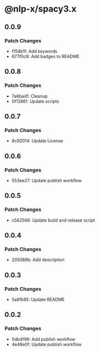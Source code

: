 # @nlp-x/spacy3.x

## 0.0.9

### Patch Changes

- f154b1f: Add keywords
- 677f0c8: Add badges to README

## 0.0.8

### Patch Changes

- 7a6bad1: Cleanup
- 0f1386f: Update scripts

## 0.0.7

### Patch Changes

- 8c92014: Update License

## 0.0.6

### Patch Changes

- 553ee27: Update publish workflow

## 0.0.5

### Patch Changes

- c562566: Update build and release script

## 0.0.4

### Patch Changes

- 205088b: Add description

## 0.0.3

### Patch Changes

- 5a6fb85: Update README

## 0.0.2

### Patch Changes

- 0db4f96: Add publish workflow
- 4e48e0f: Update publish workflow
